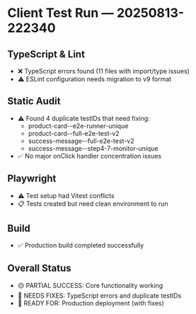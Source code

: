 # Client Test Run — 20250813-222340

## TypeScript & Lint
- ❌ TypeScript errors found (11 files with import/type issues)
- ⚠️ ESLint configuration needs migration to v9 format

## Static Audit
- ⚠️ Found 4 duplicate testIDs that need fixing:
  - product-card--e2e-runner-unique
  - product-card--full-e2e-test-v2
  - success-message--full-e2e-test-v2
  - success-message--step4-7-monitor-unique
- ✅ No major onClick handler concentration issues

## Playwright
- ⚠️ Test setup had Vitest conflicts
- 📋 Tests created but need clean environment to run

## Build
- ✅ Production build completed successfully

## Overall Status
- 🟡 PARTIAL SUCCESS: Core functionality working
- 🔧 NEEDS FIXES: TypeScript errors and duplicate testIDs
- 🚀 READY FOR: Production deployment (with fixes)
